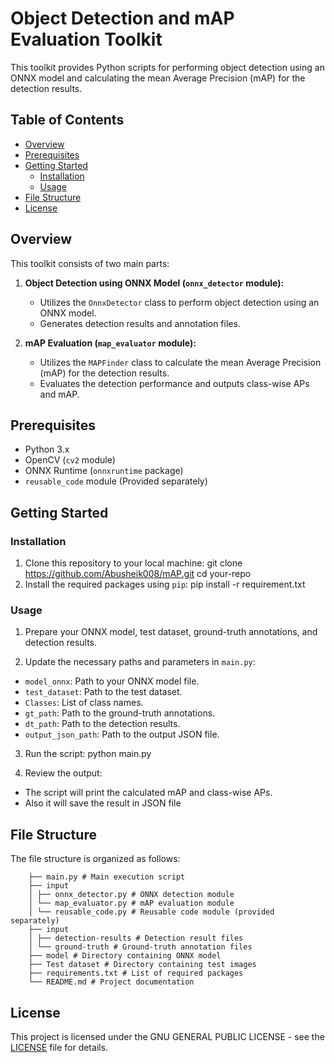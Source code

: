 # Object Detection and mAP Evaluation Toolkit

This toolkit provides Python scripts for performing object detection using an ONNX model and calculating the mean Average Precision (mAP) for the detection results.

## Table of Contents

- [Overview](#overview)
- [Prerequisites](#prerequisites)
- [Getting Started](#getting-started)
  - [Installation](#installation)
  - [Usage](#usage)
- [File Structure](#file-structure)
- [License](#license)

## Overview

This toolkit consists of two main parts:

1. **Object Detection using ONNX Model (`onnx_detector` module):**
   - Utilizes the `OnnxDetector` class to perform object detection using an ONNX model.
   - Generates detection results and annotation files.
   
2. **mAP Evaluation (`map_evaluator` module):**
   - Utilizes the `MAPFinder` class to calculate the mean Average Precision (mAP) for the detection results.
   - Evaluates the detection performance and outputs class-wise APs and mAP.

## Prerequisites

- Python 3.x
- OpenCV (`cv2` module)
- ONNX Runtime (`onnxruntime` package)
- `reusable_code` module (Provided separately)

## Getting Started

### Installation

1. Clone this repository to your local machine:
        git clone https://github.com/Abusheik008/mAP.git
        cd your-repo
2. Install the required packages using `pip`:
        pip install -r requirement.txt

### Usage

1. Prepare your ONNX model, test dataset, ground-truth annotations, and detection results.

2. Update the necessary paths and parameters in `main.py`:
- `model_onnx`: Path to your ONNX model file.
- `test_dataset`: Path to the test dataset.
- `Classes`: List of class names.
- `gt_path`: Path to the ground-truth annotations.
- `dt_path`: Path to the detection results.
- `output_json_path`: Path to the output JSON file.

3. Run the script:
        python main.py

4. Review the output:
- The script will print the calculated mAP and class-wise APs.
- Also it will save the result in JSON file

## File Structure

The file structure is organized as follows:

        ├── main.py # Main execution script
        ├── input
        │ ├── onnx_detector.py # ONNX detection module
        │ └── map_evaluator.py # mAP evaluation module
        │ └── reusable_code.py # Reusable code module (provided separately)
        ├── input
        │ ├── detection-results # Detection result files
        │ └── ground-truth # Ground-truth annotation files
        ├── model # Directory containing ONNX model
        ├── Test dataset # Directory containing test images
        ├── requirements.txt # List of required packages
        └── README.md # Project documentation

## License

This project is licensed under the GNU GENERAL PUBLIC LICENSE - see the [LICENSE](LICENSE) file for details.

